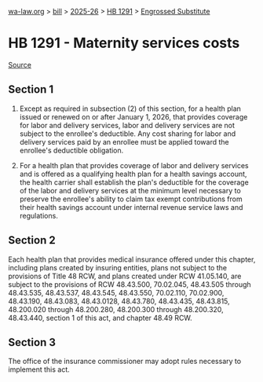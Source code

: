 [wa-law.org](/) > [bill](/bill/) > [2025-26](/bill/2025-26/) > [HB 1291](/bill/2025-26/hb/1291/) > [Engrossed Substitute](/bill/2025-26/hb/1291/S.E/)

# HB 1291 - Maternity services costs

[Source](http://lawfilesext.leg.wa.gov/biennium/2025-26/Pdf/Bills/House%20Bills/1291-S.E.pdf)

## Section 1
1. Except as required in subsection (2) of this section, for a health plan issued or renewed on or after January 1, 2026, that provides coverage for labor and delivery services, labor and delivery services are not subject to the enrollee's deductible. Any cost sharing for labor and delivery services paid by an enrollee must be applied toward the enrollee's deductible obligation.

2. For a health plan that provides coverage of labor and delivery services and is offered as a qualifying health plan for a health savings account, the health carrier shall establish the plan's deductible for the coverage of the labor and delivery services at the minimum level necessary to preserve the enrollee's ability to claim tax exempt contributions from their health savings account under internal revenue service laws and regulations.

## Section 2
Each health plan that provides medical insurance offered under this chapter, including plans created by insuring entities, plans not subject to the provisions of Title 48 RCW, and plans created under RCW 41.05.140, are subject to the provisions of RCW 48.43.500, 70.02.045, 48.43.505 through 48.43.535, 48.43.537, 48.43.545, 48.43.550, 70.02.110, 70.02.900, 48.43.190, 48.43.083, 48.43.0128, 48.43.780, 48.43.435, 48.43.815, 48.200.020 through 48.200.280, 48.200.300 through 48.200.320, 48.43.440, section 1 of this act, and chapter 48.49 RCW.

## Section 3
The office of the insurance commissioner may adopt rules necessary to implement this act.
